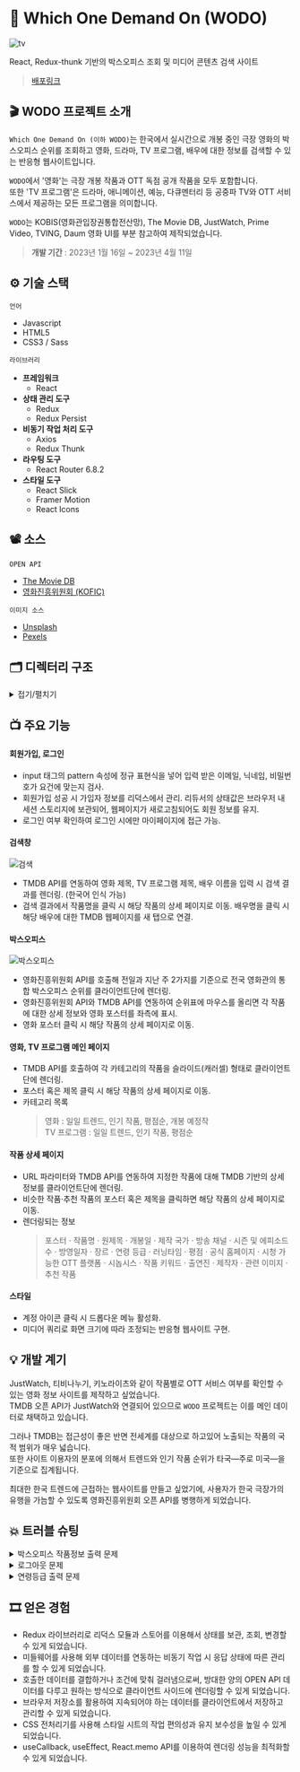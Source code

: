 # 🎫 Which One Demand On (WODO)

![tv](https://github.com/sowonHan/which-one/assets/100406001/697cd5c2-3653-4d16-b2af-da8b0d8aa568)

React, Redux-thunk 기반의 박스오피스 조회 및 미디어 콘텐츠 검색 사이트

> [배포링크](https://sowonhan.github.io/which-one/)

## 🎬 WODO 프로젝트 소개

`Which One Demand On (이하 WODO)`는 한국에서 실시간으로 개봉 중인 극장 영화의 박스오피스 순위를 조회하고 영화, 드라마, TV 프로그램, 배우에 대한 정보를 검색할 수 있는 반응형 웹사이트입니다.

`WODO`에서 '영화'는 극장 개봉 작품과 OTT 독점 공개 작품을 모두 포함합니다.  
또한 'TV 프로그램'은 드라마, 애니메이션, 예능, 다큐멘터리 등 공중파 TV와 OTT 서비스에서 제공하는 모든 프로그램을 의미합니다.

`WODO`는 KOBIS(영화관입장권통합전산망), The Movie DB, JustWatch, Prime Video, TVING, Daum 영화 UI를 부분 참고하여 제작되었습니다.

> **개발 기간** : 2023년 1월 16일 ~ 2023년 4월 11일

## ⚙ 기술 스택

`언어`

- Javascript
- HTML5
- CSS3 / Sass

`라이브러리`

- **프레임워크**
  - React
- **상태 관리 도구**
  - Redux
  - Redux Persist
- **비동기 작업 처리 도구**
  - Axios
  - Redux Thunk
- **라우팅 도구**
  - React Router 6.8.2
- **스타일 도구**
  - React Slick
  - Framer Motion
  - React Icons

## 📽 소스

`OPEN API`

- [The Movie DB](https://developers.themoviedb.org/3/getting-started/introduction)
- [영화진흥위원회 (KOFIC)](https://www.kobis.or.kr/kobisopenapi/homepg/main/main.do)

`이미지 소스`

- [Unsplash](https://unsplash.com/ko)
- [Pexels](https://www.pexels.com/ko-kr/)

## 🗂 디렉터리 구조

<details>
  <summary>접기/펼치기</summary>

    📦which-one
    ┣ 📂public
    ┃ ┣ 📜favicon.ico
    ┃ ┣ 📜index.html
    ┃ ┣ 📜logo192px.png
    ┃ ┣ 📜manifest.json
    ┃ ┗ 📜robots.txt
    ┣ 📂src
    ┃ ┣ 📂components : 실제로 화면에 나타나는 프레젠테이셔널 컴포넌트
    ┃ ┃ ┣ 📂boxoffice
    ┃ ┃ ┃ ┣ 📜BoxOffice.js
    ┃ ┃ ┃ ┣ 📜List.js
    ┃ ┃ ┃ ┣ 📜ListItem.js
    ┃ ┃ ┃ ┗ 📜View.js
    ┃ ┃ ┣ 📂common_page_slide : 공용 슬라이드
    ┃ ┃ ┃ ┣ 📜Carousel.js
    ┃ ┃ ┃ ┣ 📜Loading.js
    ┃ ┃ ┃ ┣ 📜MovieCard.js
    ┃ ┃ ┃ ┗ 📜TvCard.js
    ┃ ┃ ┣ 📜Account.js
    ┃ ┃ ┣ 📜Cast.js
    ┃ ┃ ┣ 📜DetailMovie.js
    ┃ ┃ ┣ 📜DetailTv.js
    ┃ ┃ ┣ 📜Footer.js
    ┃ ┃ ┣ 📜GallerySlide.js
    ┃ ┃ ┣ 📜Header.js
    ┃ ┃ ┣ 📜IssueTv.js
    ┃ ┃ ┣ 📜Layout.js
    ┃ ┃ ┣ 📜MainTv.js
    ┃ ┃ ┣ 📜Movie.js
    ┃ ┃ ┣ 📜Recommendation.js
    ┃ ┃ ┣ 📜SearchBar.js
    ┃ ┃ ┣ 📜Similar.js
    ┃ ┃ ┗ 📜Streaming.js
    ┃ ┣ 📂containers : 리덕스 스토어와 데이터를 주고받는 컨테이너 컴포넌트
    ┃ ┃ ┣ 📜DetailMovieContainer.js
    ┃ ┃ ┣ 📜DetailTvContainer.js
    ┃ ┃ ┣ 📜IssueContainer.js
    ┃ ┃ ┣ 📜MovieContainer.js
    ┃ ┃ ┗ 📜TvContainer.js
    ┃ ┣ 📂hooks : 공용 기능
    ┃ ┃ ┣ 📜ScrollToTop.js : 페이지 이동 시 자동으로 브라우저 상단으로 이동
    ┃ ┃ ┗ 📜useApi.js : 렌더링 이후 액션 생성 함수 호출
    ┃ ┣ 📂images
    ┃ ┃ ┣ 📜footerLogo.png
    ┃ ┃ ┣ 📜headerLogo.png
    ┃ ┃ ┣ 📜main1_unsplash.jpg
    ┃ ┃ ┣ 📜main2_pexels.jpg
    ┃ ┃ ┣ 📜main3_pexels.jpg
    ┃ ┃ ┣ 📜main4_unsplash.jpg
    ┃ ┃ ┗ 📜main5_unsplash.jpg
    ┃ ┣ 📂lib : 오픈 API Axios 요청 및 공용 Thunk 함수
    ┃ ┃ ┣ 📜apiKofic.js
    ┃ ┃ ┣ 📜apiTMDB.js
    ┃ ┃ ┣ 📜config.js
    ┃ ┃ ┗ 📜createRequestThunk.js
    ┃ ┣ 📂modules : Ducks 패턴 리덕스 (액션타입 / 액션생성함수 / 초기 상태 / 리듀서)
    ┃ ┃ ┣ 📜account.js
    ┃ ┃ ┣ 📜detailsMovie.js
    ┃ ┃ ┣ 📜detailsTv.js
    ┃ ┃ ┣ 📜index.js
    ┃ ┃ ┣ 📜issue.js
    ┃ ┃ ┣ 📜loading.js
    ┃ ┃ ┣ 📜search.js
    ┃ ┃ ┣ 📜slideMovie.js
    ┃ ┃ ┗ 📜slideTv.js
    ┃ ┣ 📂pages
    ┃ ┃ ┣ 📜JoinPage.js
    ┃ ┃ ┣ 📜MainPage.js
    ┃ ┃ ┣ 📜MovieDetailPage.js
    ┃ ┃ ┣ 📜MoviePage.js
    ┃ ┃ ┣ 📜MyPage.js
    ┃ ┃ ┣ 📜NotFound.js
    ┃ ┃ ┣ 📜SignInPage.js
    ┃ ┃ ┣ 📜TvDetailPage.js
    ┃ ┃ ┗ 📜TvPage.js
    ┃ ┗ 📂styles
    ┃ ┃ ┣ 📜Account.scss
    ┃ ┃ ┣ 📜BoxOffice.scss
    ┃ ┃ ┣ 📜Card.scss
    ┃ ┃ ┣ 📜Carousel.scss
    ┃ ┃ ┣ 📜Cast.scss
    ┃ ┃ ┣ 📜DetailPage.scss
    ┃ ┃ ┣ 📜Footer.scss
    ┃ ┃ ┣ 📜GallerySlide.scss
    ┃ ┃ ┣ 📜Header.scss
    ┃ ┃ ┣ 📜IssueTv.scss
    ┃ ┃ ┣ 📜List.scss
    ┃ ┃ ┣ 📜ListItem.scss
    ┃ ┃ ┣ 📜MainPage.scss
    ┃ ┃ ┣ 📜MyPage.scss
    ┃ ┃ ┣ 📜NotFound.scss
    ┃ ┃ ┣ 📜SearchBar.scss
    ┃ ┃ ┣ 📜SignPage.scss
    ┃ ┃ ┣ 📜SlidePage.scss
    ┃ ┃ ┣ 📜Streaming.scss
    ┃ ┃ ┗ 📜View.scss
    ┃ ┣ 📜App.js
    ┃ ┣ 📜App.scss
    ┃ ┣ 📜index.css
    ┃ ┗ 📜index.js

</details>

## 📺 주요 기능

#### 회원가입, 로그인

- input 태그의 pattern 속성에 정규 표현식을 넣어 입력 받은 이메일, 닉네임, 비밀번호가 요건에 맞는지 검사.
- 회원가입 성공 시 가입자 정보를 리덕스에서 관리. 리듀서의 상태값은 브라우저 내 세션 스토리지에 보관되어, 웹페이지가 새로고침되어도 회원 정보를 유지.
- 로그인 여부 확인하여 로그인 시에만 마이페이지에 접근 가능.

#### 검색창

![검색](https://github.com/sowonHan/which-one/assets/100406001/98b7c78d-45d5-4be5-835f-4da0b567b982)

- TMDB API를 연동하여 영화 제목, TV 프로그램 제목, 배우 이름을 입력 시 검색 결과를 렌더링. (한국어 인식 가능)
- 검색 결과에서 작품명을 클릭 시 해당 작품의 상세 페이지로 이동. 배우명을 클릭 시 해당 배우에 대한 TMDB 웹페이지를 새 탭으로 연결.

#### 박스오피스

![박스오피스](https://github.com/sowonHan/which-one/assets/100406001/21f5e5fd-7188-4db5-a2ac-69b029f652af)

- 영화진흥위원회 API를 호출해 전일과 지난 주 2가지를 기준으로 전국 영화관의 통합 박스오피스 순위를 클라이언트단에 렌더링.
- 영화진흥위원회 API와 TMDB API를 연동하여 순위표에 마우스를 올리면 각 작품에 대한 상세 정보와 영화 포스터를 좌측에 표시.
- 영화 포스터 클릭 시 해당 작품의 상세 페이지로 이동.

#### 영화, TV 프로그램 메인 페이지

- TMDB API를 호출하여 각 카테고리의 작품을 슬라이드(캐러셀) 형태로 클라이언트단에 렌더링.
- 포스터 혹은 제목 클릭 시 해당 작품의 상세 페이지로 이동.
- 카테고리 목록
  > 영화 : 일일 트렌드, 인기 작품, 평점순, 개봉 예정작  
  > TV 프로그램 : 일일 트렌드, 인기 작품, 평점순

#### 작품 상세 페이지

- URL 파라미터와 TMDB API를 연동하여 지정한 작품에 대해 TMDB 기반의 상세 정보를 클라이언트단에 렌더링.
- 비슷한 작품·추천 작품의 포스터 혹은 제목을 클릭하면 해당 작품의 상세 페이지로 이동.
- 렌더링되는 정보
  > 포스터 · 작품명 · 원제목 · 개봉일 · 제작 국가 · 방송 채널 · 시즌 및 에피소드 수 · 방영일자 · 장르 · 연령 등급 · 러닝타임 · 평점 · 공식 홈페이지 · 시청 가능한 OTT 플랫폼 · 시놉시스 · 작품 키워드 · 출연진 · 제작자 · 관련 이미지 · 추천 작품

#### 스타일

- 계정 아이콘 클릭 시 드롭다운 메뉴 활성화.
- 미디어 쿼리로 화면 크기에 따라 조정되는 반응형 웹사이트 구현.

## 💡 개발 계기

JustWatch, 티비나누기, 키노라이츠와 같이 작품별로 OTT 서비스 여부를 확인할 수 있는 영화 정보 사이트를 제작하고 싶었습니다.  
TMDB 오픈 API가 JustWatch와 연결되어 있으므로 `WODO` 프로젝트는 이를 메인 데이터로 채택하고 있습니다.

그러나 TMDB는 접근성이 좋은 반면 전세계를 대상으로 하고있어 노출되는 작품의 국적 범위가 매우 넓습니다.  
또한 사이트 이용자의 분포에 의해서 트렌드와 인기 작품 순위가 타국—주로 미국—을 기준으로 집계됩니다.

최대한 한국 트렌드에 근접하는 웹사이트를 만들고 싶었기에, 사용자가 한국 극장가의 유행을 가늠할 수 있도록 영화진흥위원회 오픈 API를 병행하게 되었습니다.

## 💥 트러블 슈팅

<details>
  <summary>박스오피스 작품정보 출력 문제</summary>
  
영화진흥위원회에서 제공하는 JSON 데이터에는 영화 포스터 이미지가 없습니다. 그래서 아래와 같은 과정을 거쳐 이미지를 출력해야 했습니다.

1. 일별, 주간 박스오피스 순위를 모두 받아온다.
2. 두 JSON 데이터에서 중복되는 작품을 걸러내 새로운 목록을 만든다.
3. 이를 검색 API 요청에 쿼리스트링으로 넣어 TMDB에서 제공하는 영화 이미지를 받아온다.

1️⃣ 처음에는 서술한 과정 전체를 렌더링 직후 useEffect 함수 하나에서 일괄적으로 수행하도록 했으나, 테스트 결과 페이지에 정보가 출력되기까지 너무 오래 걸린다는 문제점을 발견했습니다. 빈 화면으로 로딩이 오래 지속되면 사용자가 기다리지 않고 스크롤을 내리리라 판단했습니다.

- 이를 보완하고자 기본 설정인 일별 박스오피스 순위를 먼저 받아와 출력시키고 그 동안 나머지 과정이 화면 뒤에서 진행되도록 useEffect 함수를 둘로 나누었습니다.
- 조건문만으로는 후반 작업인 두 번째 useEffect에서 useState 상태값을 받아오지 못해 동기적으로 처리할 수 없었습니다. 그래서 후반의 useEffect에는 setTimeout 함수를 사용하여 useState로 담은 일별 순위 상태값을 받아올 시간을 확보했습니다.

2️⃣ 공식 사이트에서 TMDB 검색을 테스트하여 검색 목록이 검색어와 유사한 순으로 나열된다는 경향성을 확인하고, 처음에는 검색 결과값 배열 중에서 첫 번째 요소의 이미지를 띄우도록 처리했습니다. 그런데 가끔씩 일부 항목에서 실제 영화와 다른 포스터가 출력되는 문제를 발견했습니다.

- 이를 보완하기 위해 실제 렌더링을 맡은 하위 컴포넌트 내에서 find 메소드를 사용해 한 차례 더 필터링하는 작업을 추가했습니다.
- 포스터 상태값과 작품정보 상태값을 비교하여 영화 제목이 완전히 일치하는 요소를 우선 리턴시키고, 만약 해당하는 요소가 없을 경우 차선책으로 검색 결과값의 첫 번째 요소를 리턴시키도록 했습니다.

</details>

<details>
  <summary>로그아웃 문제</summary>

- 사이트 회원에게만 헤더에 '반갑습니다, 닉네임 님'이라는 문구가 노출되는데, 이를 관리하기 위해서 Account 컴포넌트가 렌더링될 때마다 논리자료형 isSingIn의 값을 확인하는 조건 연산자를 거칩니다.
- 그런데 로그아웃 버튼을 눌러 값이 바뀌었을 때 컴포넌트가 재렌더링 되지 않아 페이지 전체가 렌더링에  오류를 발견했습니다.
- 로그아웃 클릭 이벤트가 발생했을 때 signOut 액션 함수를 실행해 isSingIn 값을 바꾸고, 이후 window.location.reload()로 웹페이지를 다시 불러오게 함으로써 강제로 Account 컴포넌트를 재렌더링해 문제를 해결했습니다.

</details>

<details>
  <summary>연령등급 출력 문제</summary>

연령등급을 출력하기 위해서는 아래와 같은 데이터 검사 작업이 필요했습니다.

1. 해당 작품에 대한 한국의 연령등급 데이터 여부를 확인한다.
2. 한국 데이터 안에 등급 정보가 정확히 담겨있는지 검사한다.
3. 전체관람가와 특정 연령 이상 관람가를 구분해서 출력한다.
4. 한국 등급 데이터가 없을 경우, 제작 국가의 연령등급 데이터 여부를 확인한다.
5. 제작 국가마다 연령등급 표기 방식이 다르므로 이는 그대로 출력한다.
6. 제작 국가의 등급 데이터도 없을 경우, 연령등급 JSON 전체 데이터 중 첫 번째 국가를 차선책으로 출력한다.

- length 속성, find 메소드, 조건문을 이용하는 비교적 단순한 작업이었지만 검사 항목이 많다보니 코드 길이가 길었습니다. 이를 리턴 함수 내에서 표현식으로 작성하면 가독성이 지나치게 떨어지는 단점이 있었습니다.
- 이를 보완하고자 rate()라는 별도의 함수로 코드를 빼내고, 리턴 함수에서는 rate() 함수를 렌더링 시 곧장 실행시키도록 처리해 코드 가독성 문제를 해결했습니다. (영화 상세페이지 내 한국 개봉일 항목 역시 이와 동일합니다.)

</details>

## 🎞 얻은 경험

- Redux 라이브러리로 리덕스 모듈과 스토어를 이용해서 상태를 보관, 조회, 변경할 수 있게 되었습니다.
- 미들웨어를 사용해 외부 데이터를 연동하는 비동기 작업 시 응답 상태에 따른 관리를 할 수 있게 되었습니다.
- 호출한 데이터를 결합하거나 조건에 맞춰 걸러냄으로써, 방대한 양의 OPEN API 데이터를 다루고 원하는 방식으로 클라이언트 사이드에 렌더링할 수 있게 되었습니다.
- 브라우저 저장소를 활용하여 지속되어야 하는 데이터를 클라이언트에서 저장하고 관리할 수 있게 되었습니다.
- CSS 전처리기를 사용해 스타일 시트의 작업 편의성과 유지 보수성을 높일 수 있게 되었습니다.
- useCallback, useEffect, React.memo API를 이용하여 렌더링 성능을 최적화할 수 있게 되었습니다.
